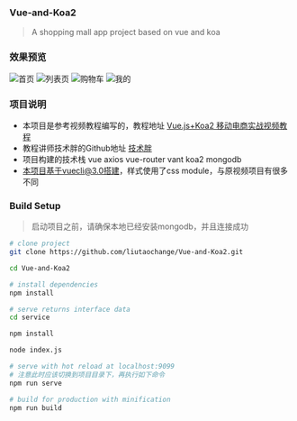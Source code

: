 ### Vue-and-Koa2

> A shopping mall app project based on vue and  koa

### 效果预览

![首页](https://vue-and-koa2.oss-cn-beijing.aliyuncs.com/index.png)
![列表页](https://vue-and-koa2.oss-cn-beijing.aliyuncs.com/list.png)
![购物车](https://vue-and-koa2.oss-cn-beijing.aliyuncs.com/cart.png)
![我的](https://vue-and-koa2.oss-cn-beijing.aliyuncs.com/mine.png)

### 项目说明

- 本项目是参考视频教程编写的，教程地址 [Vue.js+Koa2 移动电商实战视频教程](https://www.chungold.com/course/41)
- 教程讲师技术胖的Github地址 [技术胖](https://github.com/shenghy)
- 项目构建的技术栈 vue axios vue-router vant koa2 mongodb
- 本项目基于vuecli@3.0搭建，样式使用了css module，与原视频项目有很多不同

### Build Setup

> 启动项目之前，请确保本地已经安装mongodb，并且连接成功

``` bash
# clone project
git clone https://github.com/liutaochange/Vue-and-Koa2.git

cd Vue-and-Koa2

# install dependencies
npm install

# serve returns interface data
cd service

npm install

node index.js

# serve with hot reload at localhost:9099
# 注意此时应该切换到项目目录下，再执行如下命令
npm run serve

# build for production with minification
npm run build

```


